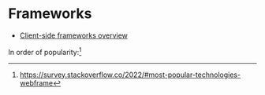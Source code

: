 # Frameworks

- [Client-side frameworks overview](https://developer.mozilla.org/en-US/docs/Learn/Tools_and_testing/Client-side_JavaScript_frameworks/Introduction)

In order of popularity:[^devsurvey22]

[^devsurvey22]:
    https://survey.stackoverflow.co/2022/#most-popular-technologies-webframe
